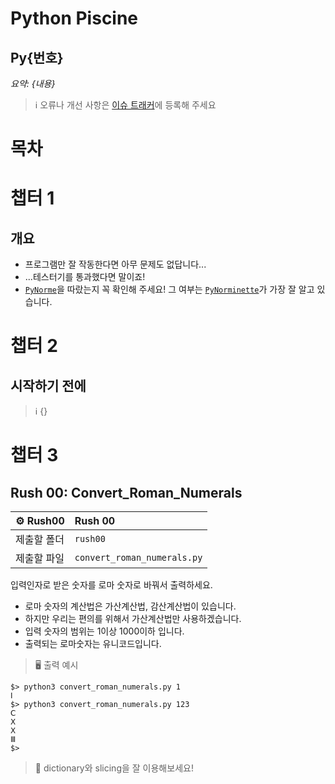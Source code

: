 # Python Piscine

## Py{번호}

_요약: {내용}_

> :information_source: 오류나 개선 사항은 [이슈 트래커](https://github.com/youkim005/PythonFromHell/issues)에 등록해 주세요

# 목차



# 챕터 1

## 개요

- 프로그램만 잘 작동한다면 아무 문제도 없답니다...
- ...테스터기를 통과했다면 말이죠!
- [`PyNorme`](../README.md#PyNorme)을 따랐는지 꼭 확인해 주세요! 그 여부는 [`PyNorminette`](../README.md#PyNorminette)가 가장 잘 알고 있습니다.

# 챕터 2

## 시작하기 전에

> :information_source: {}

# 챕터 3

## Rush 00: Convert_Roman_Numerals

| :gear: Rush00 | Rush 00                     |
| :------------ | :-------------------------- |
| 제출할 폴더   | `rush00`                    |
| 제출할 파일   | `convert_roman_numerals.py` |

입력인자로 받은 숫자를 로마 숫자로 바꿔서 출력하세요.
- 로마 숫자의 계산법은 가산계산법, 감산계산법이 있습니다.
- 하지만 우리는 편의를 위해서 가산계산법만 사용하겠습니다.
- 입력 숫자의 범위는 1이상 1000이하 입니다.
- 출력되는 로마숫자는 유니코드입니다.
> :desktop_computer: 출력 예시

```
$> python3 convert_roman_numerals.py 1
Ⅰ
$> python3 convert_roman_numerals.py 123
Ⅽ
Ⅹ
Ⅹ
Ⅲ
$>
```

> :key: dictionary와 slicing을 잘 이용해보세요!
